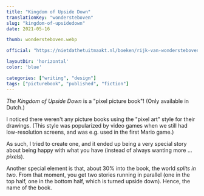 ```yaml
---
title: "Kingdom of Upside Down"
translationKey: "wondersteboven"
slug: "kingdom-of-upsidedown"
date: 2021-05-16

thumb: wondersteboven.webp

official: "https://nietdathetuitmaakt.nl/boeken/rijk-van-wondersteboven"

layoutDir: 'horizontal'
color: 'blue'

categories: ["writing", "design"]
tags: ["picturebook", "published", "fiction"]
---
```


_The Kingdom of Upside Down_ is a "pixel picture book"! (Only available in Dutch.)

I noticed there weren't any picture books using the "pixel art" style for their drawings. (This style was popularized by video games when we still had low-resolution screens, and was e.g. used in the first Mario game.) 

As such, I tried to create one, and it ended up being a very special story about being happy with what you have (instead of always wanting more ... _pixels_).

Another special element is that, about 30% into the book, the world _splits in two_. From that moment, you get two stories running in parallel (one in the top half, one in the bottom half, which is turned upside down). Hence, the name of the book.